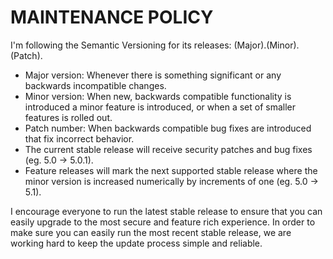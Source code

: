 # MAINTENANCE POLICY

I'm following the Semantic Versioning for its releases: (Major).(Minor).(Patch).

* Major version: Whenever there is something significant or any backwards
   incompatible changes.
* Minor version: When new, backwards compatible functionality is introduced a
   minor feature is introduced, or when a set of smaller features is rolled out.
* Patch number: When backwards compatible bug fixes are introduced that fix
   incorrect behavior.
* The current stable release will receive security patches and bug fixes
   (eg. 5.0 -> 5.0.1).
* Feature releases will mark the next supported stable release where the minor
   version is increased numerically by increments of one (eg. 5.0 -> 5.1).

I encourage everyone to run the latest stable release to ensure that you can
easily upgrade to the most secure and feature rich experience. In order to
make sure you can easily run the most recent stable release, we are working
hard to keep the update process simple and reliable.